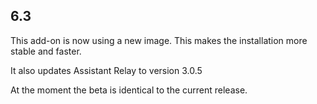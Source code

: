 ## 6.3
This add-on is now using a new image. This makes the installation more stable and faster.

It also updates Assistant Relay to version 3.0.5

At the moment the beta is identical to the current release.